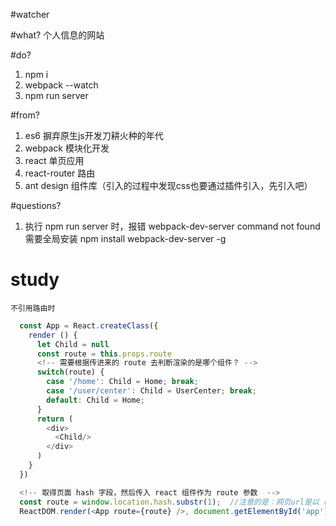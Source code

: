 #watcher

#what?
  个人信息的网站

#do?
  1. npm i
  2. webpack --watch
  3. npm run server

#from?
  1. es6 摒弃原生js开发刀耕火种的年代
  2. webpack 模块化开发
  3. react 单页应用
  4. react-router 路由
  5. ant design 组件库（引入的过程中发现css也要通过插件引入，先引入吧）

#questions?
  1. 执行 npm run server 时，报错 webpack-dev-server command not found 
     需要全局安装 npm install webpack-dev-server -g



# study
  ` 不引用路由时 `
  ```javascript
    const App = React.createClass({
      render () {
        let Child = null
        const route = this.props.route
        <!-- 需要根据传进来的 route 去判断渲染的是哪个组件？ -->
        switch(route) {
          case '/home': Child = Home; break;
          case '/user/center': Child = UserCenter; break;
          default: Child = Home;
        }
        return (
          <div>
            <Child/>
          </div>
        )
      }
    })

    <!-- 取得页面 hash 字段，然后传入 react 组件作为 route 参数  -->
    const route = window.location.hash.substr(1);  //注意的是：网页url是以（#开头的）8080/#/home
    ReactDOM.render(<App route={route} />, document.getElementById('app'))
  ```